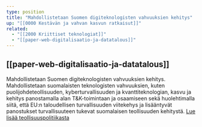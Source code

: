 ```yaml
---
type: position
title: "Mahdollistetaan Suomen digiteknologisten vahvuuksien kehitys"
up: "[[0000 Kestävän ja vahvan kasvun ratkaisut]]"
related:
  - "[[2000 Kriittiset teknologiat]]"
  - "[[paper-web-digitalisaatio-ja-datatalous]]"
---
```


## [[paper-web-digitalisaatio-ja-datatalous]]

Mahdollistetaan Suomen digiteknologisten vahvuuksien kehitys. Mahdollistetaan suomalaisten teknologisten vahvuuksien, kuten puolijohdeteollisuuden, kyberturvallisuuden ja kvanttiteknologian, kasvu ja kehitys panostamalla alan T&K-toimintaan ja osaamiseen sekä huolehtimalla siitä, että EU:n taloudellisen turvallisuuden viitekehys ja lisääntyvät panostukset turvallisuuteen tukevat suomalaisen teollisuuden kehitystä. [Lue lisää teollisuuspolitiikasta](https://teknologiateollisuus.fi/tavoitteemme/investoinnit/teollisuuspolitiikka/)

